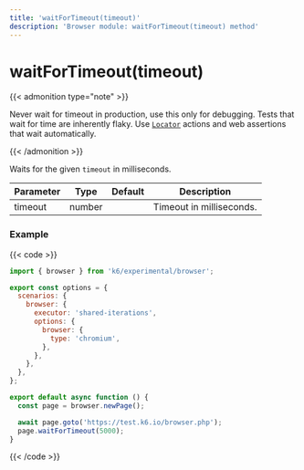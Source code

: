 ```yaml
---
title: 'waitForTimeout(timeout)'
description: 'Browser module: waitForTimeout(timeout) method'
---
```


# waitForTimeout(timeout)

{{< admonition type="note" >}}

Never wait for timeout in production, use this only for debugging. Tests that wait for time are inherently flaky. Use [`Locator`](https://grafana.com/docs/k6/<K6_VERSION>/javascript-api/k6-experimental/browser/locator/) actions and web assertions that wait automatically.

{{< /admonition >}}

Waits for the given `timeout` in milliseconds.

| Parameter | Type   | Default | Description              |
| --------- | ------ | ------- | ------------------------ |
| timeout   | number |         | Timeout in milliseconds. |

### Example

{{< code >}}

```javascript
import { browser } from 'k6/experimental/browser';

export const options = {
  scenarios: {
    browser: {
      executor: 'shared-iterations',
      options: {
        browser: {
          type: 'chromium',
        },
      },
    },
  },
};

export default async function () {
  const page = browser.newPage();

  await page.goto('https://test.k6.io/browser.php');
  page.waitForTimeout(5000);
}
```

{{< /code >}}
